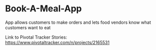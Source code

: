 # Book-A-Meal-App
App allows customers to make orders and lets food vendors know what customers want to eat

Link to Pivotal Tracker Stories:
https://www.pivotaltracker.com/n/projects/2165531
